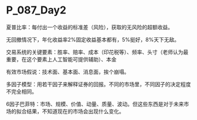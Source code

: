 # P_087_Day2

夏普比率：每付出一个收益的标准差（风险），获取的无风险的超额收益。

无回撤情况下，年化收益率2%固定收益基本都有，5%挺好，8%天下无敌。

交易系统的关键要素：胜率、赔率、成本（印花税等）、频率、头寸（老师认为最重要，在这个要素上人工智能可提供辅助）、本金

有效市场假说：技术面、基本面、消息面，挨个崩塌。

多因子模型：用若干因子来解释证券的回报。不同的市场里，不同因子的决定程度不完全相同。

6因子巴菲特：市场、规模、价值、动量、质量、波动。但这些东西是对于未来市场的拟合结果，不知道现在的市场会出现什么变化。
